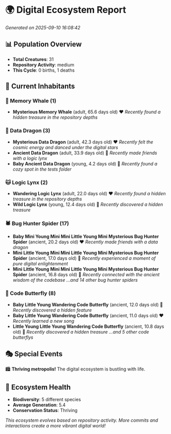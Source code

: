 # 🌍 Digital Ecosystem Report
*Generated on 2025-09-10 16:08:42*

## 📊 Population Overview
- **Total Creatures**: 31
- **Repository Activity**: medium
- **This Cycle**: 0 births, 1 deaths

## 👥 Current Inhabitants

### 🐋 Memory Whale (1)
- **Mysterious Memory Whale** (adult, 65.6 days old) ❤️
  *Recently found a hidden treasure in the repository depths*

### 🐉 Data Dragon (3)
- **Mysterious Data Dragon** (adult, 42.3 days old) ❤️
  *Recently felt the cosmic energy and danced under the digital stars*
- **Ancient Data Dragon** (adult, 33.9 days old) 💛
  *Recently made friends with a logic lynx*
- **Baby Ancient Data Dragon** (young, 4.2 days old) 💚
  *Recently found a cozy spot in the tests folder*

### 🐱 Logic Lynx (2)
- **Wandering Logic Lynx** (adult, 22.0 days old) ❤️
  *Recently found a hidden treasure in the repository depths*
- **Wild Logic Lynx** (young, 12.4 days old) 💚
  *Recently discovered a hidden treasure*

### 🕷️ Bug Hunter Spider (17)
- **Baby Mini Young Mini Mini Little Young Mini Mysterious Bug Hunter Spider** (ancient, 20.2 days old) ❤️
  *Recently made friends with a data dragon*
- **Mini Little Young Mini Mini Little Young Mini Mysterious Bug Hunter Spider** (ancient, 17.0 days old) 💛
  *Recently experienced a moment of pure digital enlightenment*
- **Mini Little Young Mini Mini Little Young Mini Mysterious Bug Hunter Spider** (ancient, 16.8 days old) 💛
  *Recently connected with the ancient wisdom of the codebase*
  *...and 14 other bug hunter spiders*

### 🦋 Code Butterfly (8)
- **Baby Little Young Wandering Code Butterfly** (ancient, 12.0 days old) 💛
  *Recently discovered a hidden feature*
- **Baby Little Young Wandering Code Butterfly** (ancient, 11.0 days old) ❤️
  *Recently learned a new song*
- **Little Young Little Young Wandering Code Butterfly** (ancient, 10.8 days old) 💛
  *Recently discovered a hidden treasure*
  *...and 5 other code butterflys*

## 🎭 Special Events

🏙️ **Thriving metropolis!** The digital ecosystem is bustling with life.

## 🔬 Ecosystem Health
- **Biodiversity**: 5 different species
- **Average Generation**: 5.4
- **Conservation Status**: Thriving

*This ecosystem evolves based on repository activity. More commits and interactions create a more vibrant digital world!*